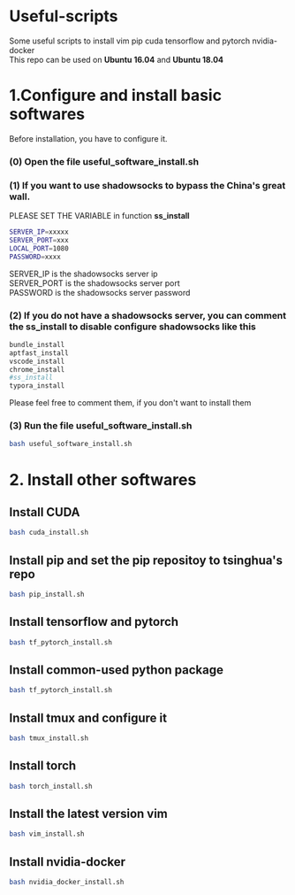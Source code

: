 # Useful-scripts
Some useful scripts to install vim pip cuda tensorflow and pytorch nvidia-docker  
This repo can be used on **Ubuntu 16.04** and **Ubuntu 18.04**

# 1.Configure and install basic softwares
Before installation, you have to configure it.  
### (0) Open the file **useful_software_install.sh**    
### (1) If you want to use shadowsocks to bypass the China's great wall.  
PLEASE SET THE VARIABLE in function **ss_install**
```bash
SERVER_IP=xxxxx
SERVER_PORT=xxx
LOCAL_PORT=1080
PASSWORD=xxxx
```
SERVER_IP is the shadowsocks server ip  
SERVER_PORT is the shadowsocks server port  
PASSWORD is the shadowsocks server password  
### (2) If you do not have a shadowsocks server, you can comment the **ss_install** to disable configure shadowsocks like this
```bash
bundle_install
aptfast_install
vscode_install
chrome_install
#ss_install
typora_install
```
Please feel free to comment them, if you don't want to install them  
### (3) Run the  file **useful_software_install.sh**  
```bash
bash useful_software_install.sh
```

# 2. Install other softwares

## Install CUDA
```bash
bash cuda_install.sh
```

## Install pip and set the pip repositoy to tsinghua's repo
```bash
bash pip_install.sh
```

## Install tensorflow and pytorch
```bash
bash tf_pytorch_install.sh
```

## Install common-used python package
```bash
bash tf_pytorch_install.sh
```

## Install tmux and configure it
```bash
bash tmux_install.sh
```

## Install torch
```bash
bash torch_install.sh
```

## Install the latest version vim
```bash
bash vim_install.sh
```

## Install nvidia-docker
```bash
bash nvidia_docker_install.sh
```


